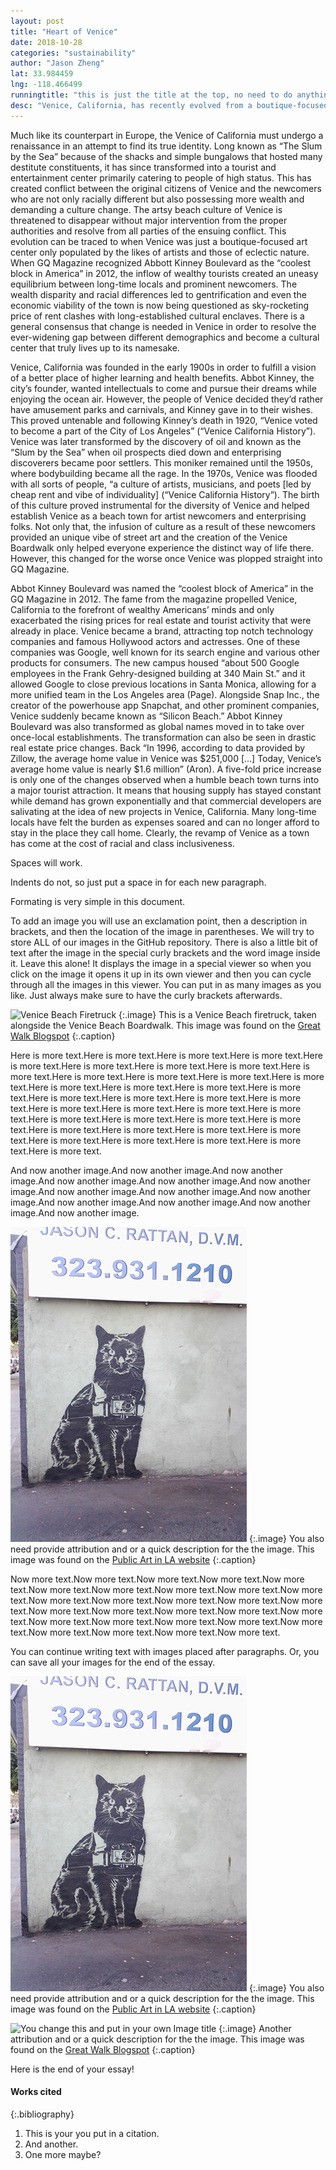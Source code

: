 ```yaml
---
layout: post
title: "Heart of Venice"
date: 2018-10-28
categories: "sustainability" 
author: "Jason Zheng"
lat: 33.984459
lng: -118.466499
runningtitle: "this is just the title at the top, no need to do anything here"
desc: "Venice, California, has recently evolved from a boutique-focused art center to a popular commerce, as a result of increasing rates of tourism. This has resulted in a major conflict, driven mostly by gentrification and there are clear gaps in demographic factors such as race and class. There needs to be resolutions set in place, or else Venice will lose its unique bohemian culture to the corporate masses."
---
```

Much like its counterpart in Europe, the Venice of California must undergo a renaissance in an attempt to find its true identity. Long known as “The Slum by the Sea” because of the shacks and simple bungalows that hosted many destitute constituents, it has since transformed into a tourist and entertainment center primarily catering to people of high status. This has created conflict between the original citizens of Venice and the newcomers who are not only racially different but also possessing more wealth and demanding a culture change. The artsy beach culture of Venice is threatened to disappear without major intervention from the proper authorities and resolve from all parties of the ensuing conflict. This evolution can be traced to when Venice was just a boutique-focused art center only populated by the likes of artists and those of eclectic nature. When GQ Magazine recognized Abbott Kinney Boulevard as the “coolest block in America” in 2012, the inflow of wealthy tourists created an uneasy equilibrium between long-time locals and prominent newcomers. The wealth disparity and racial differences led to gentrification and even the economic viability of the town is now being questioned as sky-rocketing price of rent clashes with long-established cultural enclaves. There is a general consensus that change is needed in Venice in order to resolve the ever-widening gap between different demographics and become a cultural center that truly lives up to its namesake.

Venice, California was founded in the early 1900s in order to fulfill a vision of a better place of higher learning and health benefits. Abbot Kinney, the city’s founder, wanted intellectuals to come and pursue their dreams while enjoying the ocean air. However, the people of Venice decided they’d rather have amusement parks and carnivals, and Kinney gave in to their wishes. This proved untenable and following Kinney’s death in 1920, “Venice voted to become a part of the City of Los Angeles” (“Venice California History”). Venice was later transformed by the discovery of oil and known as the “Slum by the Sea” when oil prospects died down and enterprising discoverers became poor settlers. This moniker remained until the 1950s, where bodybuilding became all the rage. In the 1970s, Venice was flooded with all sorts of people, “a culture of artists, musicians, and poets [led by cheap rent and vibe of individuality] (“Venice California History”). The birth of this culture proved instrumental for the diversity of Venice and helped establish Venice as a beach town for artist newcomers and enterprising folks. Not only that, the infusion of culture as a result of these newcomers provided an unique vibe of street art and the creation of the Venice Boardwalk only helped everyone experience the distinct way of life there. However, this changed for the worse once Venice was plopped straight into GQ Magazine.
   
Abbot Kinney Boulevard was named the “coolest block of America” in the GQ Magazine in 2012. The fame from the magazine propelled Venice, California to the forefront of wealthy Americans’ minds and only exacerbated the rising prices for real estate and tourist activity that were already in place. Venice became a brand, attracting top notch technology companies and famous Hollywood actors and actresses. One of these companies was Google, well known for its search engine and various other products for consumers. The new campus housed “about 500 Google employees in the Frank Gehry-designed building at 340 Main St.” and it allowed Google to close previous locations in Santa Monica, allowing for a more unified team in the Los Angeles area (Page). Alongside Snap Inc., the creator of the powerhouse app Snapchat, and other prominent companies, Venice suddenly became known as “Silicon Beach.” Abbot Kinney Boulevard was also transformed as global names moved in to take over once-local establishments. The transformation can also be seen in drastic real estate price changes. Back “In 1996, according to data provided by Zillow, the average home value in Venice was $251,000 […] Today, Venice’s average home value is nearly $1.6 million” (Aron). A five-fold price increase is only one of the changes observed when a humble beach town turns into a major tourist attraction. It means that housing supply has stayed constant while demand has grown exponentially and that commercial developers are salivating at the idea of new projects in Venice, California. Many long-time locals have felt the burden as expenses soared and can no longer afford to stay in the place they call home. Clearly, the revamp of Venice as a town has come at the cost of racial and class inclusiveness. 


Spaces will work.

Indents do not, so just put a space in for each new paragraph.

Formating is very simple in this document. 

To add an image you will use an exclamation point, then a description in brackets, and then the location of the image in parentheses. We will try to store ALL of our images in the GitHub repository.  There is also a little bit of text after the image in the special curly brackets and the word image inside it. Leave this alone! It displays the image in a special viewer so when you click on the image it opens it up in its own viewer and then you can cycle through all the images in this viewer. You can put in as many images as you like. Just always make sure to have the curly brackets afterwards.
   
   
![Venice Beach Firetruck](images/Zheng_Firetruck.jpg)
   {:.image}
This is a Venice Beach firetruck, taken alongside the Venice Beach Boardwalk. This image was found on the [Great Walk Blogspot](http://greatlawalk.blogspot.com/2016/11/)
   {:.caption} 

Here is more text.Here is more text.Here is more text.Here is more text.Here is more text.Here is more text.Here is more text.Here is more text.Here is more text.Here is more text.Here is more text.Here is more text.Here is more text.Here is more text.Here is more text.Here is more text.Here is more text.Here is more text.Here is more text.Here is more text.Here is more text.Here is more text.Here is more text.Here is more text.Here is more text.Here is more text.Here is more text.Here is more text.Here is more text.Here is more text.Here is more text.Here is more text.Here is more text.Here is more text.Here is more text.Here is more text.Here is more text.Here is more text.

And now another image.And now another image.And now another image.And now another image.And now another image.And now another image.And now another image.And now another image.And now another image.And now another image.And now another image.And now another image.And now another image.

![You change this and put in your own Image title](images/example1.jpg)
   {:.image}
You also need provide attribution and or a quick description for the the image. This image was found on the [Public Art in LA website](http://www.publicartinla.com/LA_murals/Hollywood/cat_fairfax.html)
   {:.caption} 

Now more text.Now more text.Now more text.Now more text.Now more text.Now more text.Now more text.Now more text.Now more text.Now more text.Now more text.Now more text.Now more text.Now more text.Now more text.Now more text.Now more text.Now more text.Now more text.Now more text.Now more text.Now more text.Now more text.Now more text.Now more text.Now more text.Now more text.Now more text.Now more text.


You can continue writing text with images placed after paragraphs. Or, you can save all your images for the end of the essay.

![You change this and put in your own Image title](images/example1.jpg)
   {:.image}
You also need provide attribution and or a quick description for the the image. This image was found on the [Public Art in LA website](http://www.publicartinla.com/LA_murals/Hollywood/cat_fairfax.html)
   {:.caption} 
   
![You change this and put in your own Image title](images/example2.jpg)
   {:.image}
Another attribution and or a quick description for the the image. This image was found on the [Great Walk Blogspot](http://greatlawalk.blogspot.com/2016/11/)
   {:.caption} 

Here is the end of your essay!

#### Works cited

{:.bibliography} 
1. This is your you put in a citation.
2. And another.
3. One more maybe?
